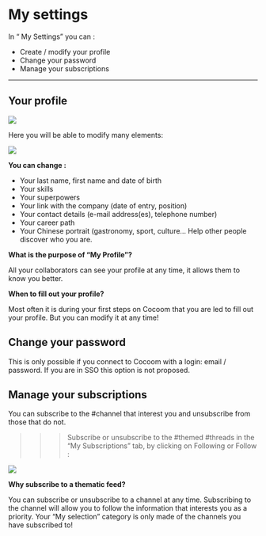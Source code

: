 # My settings
In “ My Settings” you can :

-  Create / modify your profile
-  Change your password
-  Manage your subscriptions

 ****

## Your profile

 

![](https://pws.cocoom.com/wp-content/uploads/2020/04/Settings.png)


 
 Here you will be able to modify many elements:


![](https://pws.cocoom.com/wp-content/uploads/2020/04/Capture-d%E2%80%99%C3%A9cran-2020-05-07-%C3%A0-13.54.22.png)


 

**You can change :**
 

-  Your last name, first name and date of birth
-  Your skills
-  Your superpowers
-  Your link with the company (date of entry, position)
-  Your contact details (e-mail address(es), telephone number)
-  Your career path
-  Your Chinese portrait (gastronomy, sport, culture… Help other people discover who you are.

 
**What is the purpose of “My Profile”?**
 
All your collaborators can see your profile at any time, it allows them to know you better.
 

**When to fill out your profile?**
 
Most often it is during your first steps on Cocoom that you are led to fill out your profile. But you can modify it at any time!
 


##  Change your password

 
This is only possible if you connect to Cocoom with a login: email / password. If you are in SSO this option is not proposed.

 

##  Manage your subscriptions

 
You can subscribe to the #channel that interest you and unsubscribe from those that do not.
>>> Subscribe or unsubscribe to the #themed #threads in the “My Subscriptions” tab, by clicking on Following or Follow :
 
 

![](https://pws.cocoom.com/wp-content/uploads/2020/04/Capture-d%E2%80%99%C3%A9cran-2020-05-07-%C3%A0-11.21.16.png)


 
 
**Why subscribe to a thematic feed?**
 
You can subscribe or unsubscribe to a channel at any time. Subscribing to the channel will allow you to follow the information that interests you as a priority. Your “My selection” category is only made of the channels you have subscribed to!

